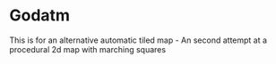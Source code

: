 # Godatm
This is for an alternative automatic tiled map - An second attempt at a procedural 2d map with marching squares
